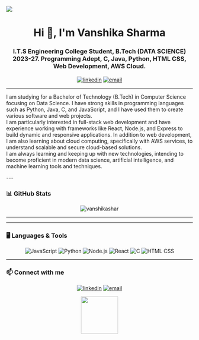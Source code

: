 <!-- Header -->
<p align="center">
 <img style="display: block; margin: 0 auto;" src="https://media3.giphy.com/media/v1.Y2lkPTc5MGI3NjExNmM0bzJrNjNldHdna21rNG54amh0OWpmN3Bta3A0bDZybmxwOHR1aCZlcD12MV9pbnRlcm5hbF9naWZfYnlfaWQmY3Q9Zw/26tn33aiTi1jkl6H6/giphy.webp">
</p>

<h1 align="center">Hi 👋, I'm Vanshika Sharma</h1>
<h3 align="center">I.T.S Engineering College Student, B.Tech (DATA SCIENCE) 2023-27. Programming Adept, C, Java, Python, HTML CSS, Web Development, AWS Cloud.</h3>

<p align="center">
  <a href="https://www.linkedin.com/in/vanshika-sharma-b11658279/" target="blank"><img align="center" src="https://img.shields.io/badge/-LinkedIn-blue?style=flat-square&logo=Linkedin&logoColor=white" alt="linkedin" /></a>
  <a href="mailto:vanshikapandit02911@gmail.com" target="blank"><img align="center" src="https://img.shields.io/badge/-Gmail-D14836?style=flat-square&logo=Gmail&logoColor=white" alt="email" /></a>

</p>

---

<!-- Introduction -->
<p>I am studying for a Bachelor of Technology (B.Tech) in Computer Science focusing on Data Science. I have strong skills in programming languages such as Python, Java, C, and JavaScript, and I have used them to create various software and web projects.<br>I am particularly interested in full-stack web development and have experience working with frameworks like React, Node.js, and Express to build dynamic and responsive applications. In addition to web development, I am also learning about cloud computing, specifically with AWS services, to understand scalable and secure cloud-based solutions.<br>
I am always learning and keeping up with new technologies, intending to become proficient in modern data science, artificial intelligence, and machine learning tools and techniques.</p>
---

### 📊 GitHub Stats

<p align="center">
  <img src="https://github-readme-stats.vercel.app/api?username=vanshikashar&show_icons=true&theme=radical" alt="vanshikashar" />
</p>

---



---

### 🖥️ Languages & Tools

<p align="center">
  <img src="https://img.shields.io/badge/JavaScript-black?style=flat-square&logo=javascript" alt="JavaScript" />
  <img src="https://img.shields.io/badge/Python-black?style=flat-square&logo=python" alt="Python" />
  <img src="https://img.shields.io/badge/Node.js-black?style=flat-square&logo=Node.js" alt="Node.js" />
  <img src="https://img.shields.io/badge/React-black?style=flat-square&logo=React" alt="React" />
  <img src="https://img.shields.io/badge/C-black?style=flat-square&logo=C" alt="C" />
  <img src="https://img.shields.io/badge/HTML%20CSS-black?style=flat-square&logo=HTML%20CSS" alt="HTML CSS" />
</p>

---
<p></p>

### 📫 Connect with me

<p align="center">
  <a href="https://www.linkedin.com/in/vanshika-sharma-b11658279/" target="blank"><img align="center" src="https://img.shields.io/badge/-LinkedIn-blue?style=flat-square&logo=Linkedin&logoColor=white" alt="linkedin" /></a>
  <a href="mailto: vanshikapandit@gmail.com" target="blank"><img align="center" src="https://img.shields.io/badge/-Gmail-D14836?style=flat-square&logo=Gmail&logoColor=white" alt="email" /></a>
  
</p>

<!-- Footer -->
<p align="center">
  <img src="https://media.giphy.com/media/j2pOGeGYKe2xCCKwfi/giphy.gif" width="100px">
</p>
